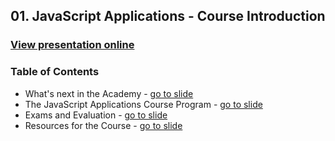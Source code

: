 ## 01. JavaScript Applications - Course Introduction
### [View presentation online](https://rawgit.com/TelerikAcademy/JavaScript-Applications/master/01.%20Javascript%20Applications%20-%20Course%20Introduction/slides/index.html)
### Table of Contents
*   What's next in the Academy - [go to slide](https://rawgit.com/TelerikAcademy/JavaScript-Applications/master/01.%20Javascript%20Applications%20-%20Course%20Introduction/slides/index.html#/2)
*   The JavaScript Applications Course Program - [go to slide](https://rawgit.com/TelerikAcademy/JavaScript-Applications/master/01.%20Javascript%20Applications%20-%20Course%20Introduction/slides/index.html#/4)
*   Exams and Evaluation - [go to slide](https://rawgit.com/TelerikAcademy/JavaScript-Applications/master/01.%20Javascript%20Applications%20-%20Course%20Introduction/slides/index.html#/5)
*   Resources for the Course - [go to slide](https://rawgit.com/TelerikAcademy/JavaScript-Applications/master/01.%20Javascript%20Applications%20-%20Course%20Introduction/slides/index.html#/6)